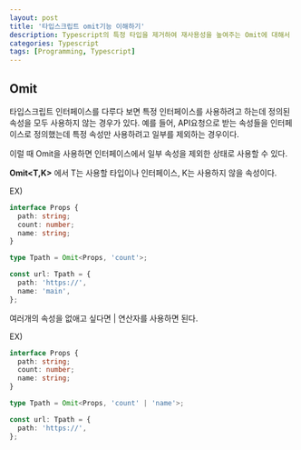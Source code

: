 ```yaml
---
layout: post
title: '타입스크립트 omit기능 이해하기'
description: Typescript의 특정 타입을 제거하여 재사용성을 높여주는 Omit에 대해서
categories: Typescript
tags: [Programming, Typescript]
---
```


## Omit

타입스크립트 인터페이스를 다루다 보면 특정 인터페이스를 사용하려고 하는데 정의된 속성을 모두 사용하지 않는 경우가 있다.
예를 들어, API요청으로 받는 속성들을 인터페이스로 정의했는데 특정 속성만 사용하려고 일부를 제외하는 경우이다.

이럴 때 Omit을 사용하면 인터페이스에서 일부 속성을 제외한 상태로 사용할 수 있다.

**Omit<T,K>** 에서 T는 사용할 타입이나 인터페이스, K는 사용하지 않을 속성이다.

EX)

```ts
interface Props {
  path: string;
  count: number;
  name: string;
}

type Tpath = Omit<Props, 'count'>;

const url: Tpath = {
  path: 'https://',
  name: 'main',
};
```

여러개의 속성을 없애고 싶다면 \| 연산자를 사용하면 된다.

EX)

```ts
interface Props {
  path: string;
  count: number;
  name: string;
}

type Tpath = Omit<Props, 'count' | 'name'>;

const url: Tpath = {
  path: 'https://',
};
```
